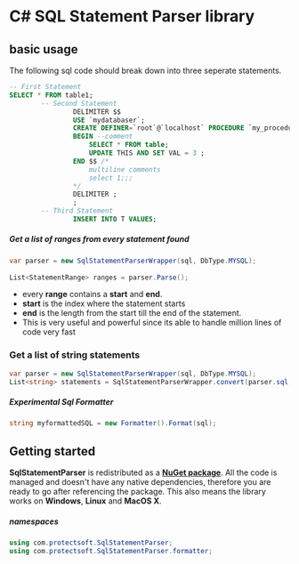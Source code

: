 # C# SQL Statement Parser library
## basic usage <br>
The following sql code should break down into three seperate statements.<br>
```sql
-- First Statement
SELECT * FROM table1; 
		-- Second Statement
                DELIMITER $$ 
                USE `mydatabaser`;
                CREATE DEFINER=`root`@`localhost` PROCEDURE `my_procedure`()
                BEGIN --comment
	                SELECT * FROM table;
                    UPDATE THIS AND SET VAL = 3 ;
                END $$ /*
                    multiline comments
                    select 1;;;
                */
                DELIMITER ;  
                ;
		-- Third Statement
                INSERT INTO T VALUES; 
```
##### Get a list of ranges from every statement found

```csharp
var parser = new SqlStatementParserWrapper(sql, DbType.MYSQL);
 
List<StatementRange> ranges = parser.Parse();
```
- every <b>range</b> contains a <b>start</b> and <b>end</b>.
- <b>start</b> is the index where the statement starts
- <b>end</b> is the length from the start till the end of the statement.
- This is very useful and powerful since its able to handle million lines of code very fast <br>

### Get a list of string statements
```csharp
var parser = new SqlStatementParserWrapper(sql, DbType.MYSQL);
List<string> statements = SqlStatementParserWrapper.convert(parser.sql,parser.Parse());
```

##### Experimental Sql Formatter
```csharp
string myformattedSQL = new Formatter().Format(sql);
```
## Getting started

**SqlStatementParser** is redistributed as a <b> [NuGet package](https://www.nuget.org/packages/protectsoft.SqlStatementParser)</b>. All the code is managed and doesn't have any native dependencies, therefore you are ready to go after referencing the package. This also means the library works on **Windows**, **Linux** and **MacOS X**.

##### namespaces
```csharp
using com.protectsoft.SqlStatementParser;
using com.protectsoft.SqlStatementParser.formatter;
```
